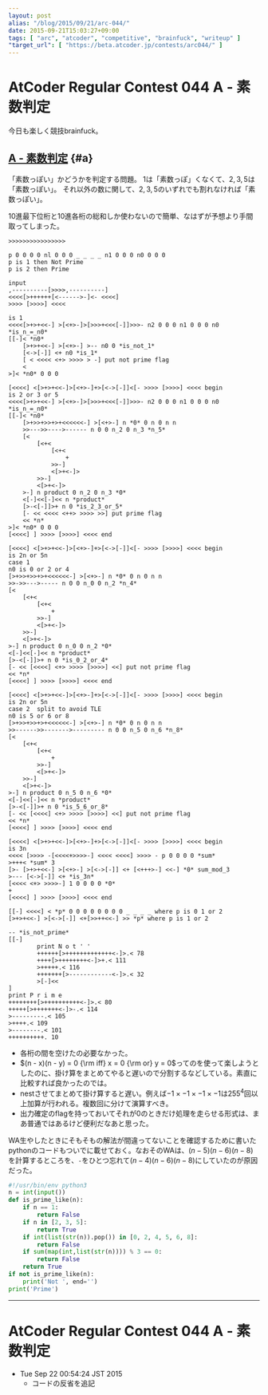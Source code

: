 ```yaml
---
layout: post
alias: "/blog/2015/09/21/arc-044/"
date: 2015-09-21T15:03:27+09:00
tags: [ "arc", "atcoder", "competitive", "brainfuck", "writeup" ]
"target_url": [ "https://beta.atcoder.jp/contests/arc044/" ]
---
```


# AtCoder Regular Contest 044 A - 素数判定

今日も楽しく競技brainfuck。

<!-- more -->

## [A - 素数判定](https://beta.atcoder.jp/contests/arc044/tasks/arc044_a) {#a}

「素数っぽい」かどうかを判定する問題。
$1$は「素数っぽ」くなくて、$2, 3, 5$は「素数っぽい」。
それ以外の数に関して、$2, 3, 5$のいずれでも割れなければ「素数っぽい」。


10進最下位桁と10進各桁の総和しか使わないので簡単、なはずが予想より手間取ってしまった。

``` brainfuck
>>>>>>>>>>>>>>>>

p 0 0 0 0 nl 0 0 0 _ _ _ _ n1 0 0 0 n0 0 0 0
p is 1 then Not Prime
p is 2 then Prime

input
,----------[>>>>,----------]
<<<<[>++++++[<------>-]<- <<<<]
>>>> [>>>>] <<<<

is 1
<<<<[>+>+<<-] >[<+>-]>[>>>+<<<[-]]>>>- n2 0 0 0 n1 0 0 0 n0 *is_n_=_n0*
[[-]< *n0*
    [>+>+<<-] >[<+>-] >-- n0 0 *is_not_1*
    [<->[-]] <+ n0 *is_1*
    [ < <<<< <+> >>>> > -] put not prime flag
    <
>]< *n0* 0 0 0

[<<<<] <[>+>+<<-]>[<+>-]+>[<->[-]]<[- >>>> [>>>>] <<<< begin
is 2 or 3 or 5
<<<<[>+>+<<-] >[<+>-]>[>>>+<<<[-]]>>>- n2 0 0 0 n1 0 0 0 n0 *is_n_=_n0*
[[-]< *n0*
    [>+>>+>>+>+<<<<<<-] >[<+>-] n *0* 0 n 0 n n
    >>--->>---->------ n 0 0 n_2 0 n_3 *n_5*
    [<
        [<+<
            [<+<
                +
            >>-]
            <[>+<-]>
        >>-]
        <[>+<-]>
    >-] n product 0 n_2 0 n_3 *0*
    <[-]<<[-]<< n *product*
    [>-<[-]]>+ n 0 *is_2_3_or_5*
    [- << <<<< <++> >>>> >>] put prime flag
    << *n*
>]< *n0* 0 0 0
[<<<<] ] >>>> [>>>>] <<<< end

[<<<<] <[>+>+<<-]>[<+>-]+>[<->[-]]<[- >>>> [>>>>] <<<< begin
is 2n or 5n
case 1
n0 is 0 or 2 or 4
[>+>>+>>+>+<<<<<<-] >[<+>-] n *0* 0 n 0 n n
>>->>--->----- n 0 0 n_0 0 n_2 *n_4*
[<
    [<+<
        [<+<
            +
        >>-]
        <[>+<-]>
    >>-]
    <[>+<-]>
>-] n product 0 n_0 0 n_2 *0*
<[-]<<[-]<< n *product*
[>-<[-]]>+ n 0 *is_0_2_or_4*
[- << [<<<<] <+> >>>> [>>>>] <<] put not prime flag
<< *n*
[<<<<] ] >>>> [>>>>] <<<< end

[<<<<] <[>+>+<<-]>[<+>-]+>[<->[-]]<[- >>>> [>>>>] <<<< begin
is 2n or 5n
case 2  split to avoid TLE
n0 is 5 or 6 or 8
[>+>>+>>+>+<<<<<<-] >[<+>-] n *0* 0 n 0 n n
>>------>>------->--------- n 0 0 n_5 0 n_6 *n_8*
[<
    [<+<
        [<+<
            +
        >>-]
        <[>+<-]>
    >>-]
    <[>+<-]>
>-] n product 0 n_5 0 n_6 *0*
<[-]<<[-]<< n *product*
[>-<[-]]>+ n 0 *is_5_6_or_8*
[- << [<<<<] <+> >>>> [>>>>] <<] put not prime flag
<< *n*
[<<<<] ] >>>> [>>>>] <<<< end

[<<<<] <[>+>+<<-]>[<+>-]+>[<->[-]]<[- >>>> [>>>>] <<<< begin
is 3n
<<<< [>>>> -[<<<<+>>>>-] <<<< <<<<] >>>> - p 0 0 0 0 *sum*
>+++< *sum* 3
[>- [>+>+<<-] >[<+>-] >[<->[-]] <+ [<+++>-] <<-] *0* sum_mod_3
>--- [<->[-]] <+ *is_3n*
[<<<< <+> >>>>-] 1 0 0 0 0 *0*
+
[<<<<] ] >>>> [>>>>] <<<< end

[[-] <<<<] < *p* 0 0 0 0 0 0 0 0 _ _ _ _ where p is 0 1 or 2
[>+>+<<-] >[<->[-]] <+[>>++<<-] >> *p* where p is 1 or 2

-- *is_not_prime*
[[-]
        print N o t ' '
        ++++++[>+++++++++++++<-]>.< 78
        ++++[>++++++++<-]>+.< 111
        >+++++.< 116
        +++++++[>------------<-]>.< 32
        >[-]<<
]
print P r i m e
++++++++[>++++++++++<-]>.< 80
+++++[>+++++++<-]>-.< 114
>---------.< 105
>++++.< 109
>--------.< 101
++++++++++. 10
```

-   各桁の間を空けたの必要なかった。
-   $(n - x)(n - y) = 0 {\rm iff} x = 0 {\rm or} y = 0$ってのを使って楽しようとしたのに、掛け算をまとめてやると遅いので分割するなどしている。素直に比較すれば良かったのでは。
-   nestさせてまとめて掛け算すると遅い。例えば$-1 \times -1 \times -1 \times -1$は$255^4$回以上加算が行われる。複数回に分けて演算すべき。
-   出力確定のflagを持っておいてそれが$0$のときだけ処理を走らせる形式は、まあ普通ではあるけど便利だなあと思った。


WA生やしたときにそもそもの解法が間違ってないことを確認するために書いたpythonのコードもついでに載せておく。なおそのWAは、$(n-5)(n-6)(n-8)$を計算するところを、`-`をひとつ忘れて$(n-4)(n-6)(n-8)$にしていたのが原因だった。

``` python
#!/usr/bin/env python3
n = int(input())
def is_prime_like(n):
    if n == 1:
        return False
    if n in [2, 3, 5]:
        return True
    if int(list(str(n)).pop()) in [0, 2, 4, 5, 6, 8]:
        return False
    if sum(map(int,list(str(n)))) % 3 == 0:
        return False
    return True
if not is_prime_like(n):
    print('Not ', end='')
print('Prime')
```

---

# AtCoder Regular Contest 044 A - 素数判定

-   Tue Sep 22 00:54:24 JST 2015
    -   コードの反省を追記
